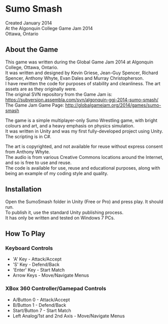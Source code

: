 # Sumo Smash
Created January 2014  
At the Algonquin College Game Jam 2014  
Ottawa, Ontario

## About the Game
This game was written during the Global Game Jam 2014 at Algonquin College, Ottawa, Ontario.  
It was written and designed by Kevin Griese, Jean-Guy Spencer, Richard Spencer, Anthony Whyte, Evan Dales and Murray Christopherson.  
I have rewritten the code for purposes of stability and cleanliness. The art assets are as they originally were.  
The original SVN repository from the Game Jam is: https://subversion.assembla.com/svn/algonquin-ggj-2014-sumo-smash/  
The Game Jam Game Page: http://globalgamejam.org/2014/games/sumo-smash

The game is a simple multiplayer-only Sumo Wrestling game, with bright colours and art, and a heavy emphasis on physics simulation.  
It was written in Unity and was my first fully-developed project using Unity. The scripting is in C#.

The art is copyrighted, and not available for reuse without express consent from Anthony Whyte.  
The audio is from various Creative Commons locations around the Internet, and so is free to use and reuse.  
The code is available for use, reuse and educational purposes, along with being an example of my coding style and quality.

## Installation
Open the SumoSmash folder in Unity (Free or Pro) and press play. It should run.  
To publish it, use the standard Unity publishing process.  
It has only be written and tested on Windows 7 PCs.

## How To Play
### Keyboard Controls
* 'A' Key - Attack/Accept
* 'S' Key - Defend/Back
* 'Enter' Key - Start Match
* Arrow Keys - Move/Navigate Menus

### XBox 360 Controller/Gamepad Controls
* A/Button 0 - Attack/Accept
* B/Button 1 - Defend/Back
* Start/Button 7 - Start Match
* Left Analog/1st and 2nd Axis - Move/Navigate Menus
